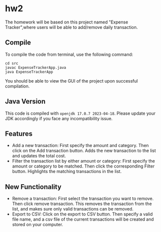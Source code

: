 # hw2

The homework will be based on this project named "Expense Tracker",where users will be able to add/remove daily transaction. 

## Compile

To compile the code from terminal, use the following command:
```
cd src
javac ExpenseTrackerApp.java
java ExpenseTrackerApp
```

You should be able to view the GUI of the project upon successful compilation. 

## Java Version
This code is compiled with ```openjdk 17.0.7 2023-04-18```. Please update your JDK accordingly if you face any incompatibility issue.

## Features
- Add a new transaction: First specify the amount and category. Then click on the Add transaction button. Adds the new transaction to the list and updates the total cost.
- Filter the transaction list by either amount or category: First specify the amount or category to be matched. Then click the corresponding Filter button. Highlights the matching transactions in the list.

## New Functionality
- Remove a transaction: First select the transaction you want to remove. Then click remove transaction. This removes the transaction from the list, and makes sure only valid transactions can be removed.
- Export to CSV: Click on the export to CSV button. Then specify a valid file name, and a csv file of the current transactions will be created and stored on your computer.
